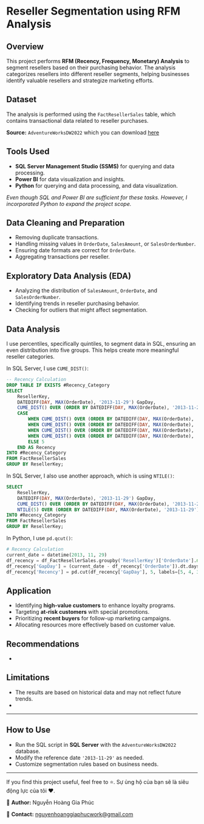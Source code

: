 # Reseller Segmentation using RFM Analysis

## Overview

This project performs **RFM (Recency, Frequency, Monetary) Analysis** to segment resellers based on their purchasing behavior. The analysis categorizes resellers into different reseller segments, helping businesses identify valuable resellers and strategize marketing efforts.

## Dataset

The analysis is performed using the `FactResellerSales` table, which contains transactional data related to reseller purchases.

**Source:** `AdventureWorksDW2022` which you can download [here](https://learn.microsoft.com/en-us/sql/samples/adventureworks-install-configure?view=sql-server-ver16&tabs=ssms)

## Tools Used

- **SQL Server Management Studio (SSMS)** for querying and data processing.
- **Power BI** for data visualization and insights.
- **Python** for querying and data processing, and data visualization.

*Even though SQL and Power BI are sufficient for these tasks. However, I incorporated Python to expand the project scope.*

## Data Cleaning and Preparation

- Removing duplicate transactions.
- Handling missing values in `OrderDate`, `SalesAmount`, or `SalesOrderNumber`.
- Ensuring date formats are correct for `OrderDate`.
- Aggregating transactions per reseller.

## Exploratory Data Analysis (EDA)

- Analyzing the distribution of `SalesAmount`, `OrderDate`, and `SalesOrderNumber`.
- Identifying trends in reseller purchasing behavior.
- Checking for outliers that might affect segmentation.

## Data Analysis

I use percentiles, specifically quintiles, to segment data in SQL, ensuring an even distribution into five groups. This helps create more meaningful reseller categories.

In SQL Server, I use `CUME_DIST()`:
```sql
-- Recency Calculation
DROP TABLE IF EXISTS #Recency_Category
SELECT
	ResellerKey,
	DATEDIFF(DAY, MAX(OrderDate), '2013-11-29') GapDay,
	CUME_DIST() OVER (ORDER BY DATEDIFF(DAY, MAX(OrderDate), '2013-11-29') DESC) AS Recency_Score,
    CASE 
        WHEN CUME_DIST() OVER (ORDER BY DATEDIFF(DAY, MAX(OrderDate), '2013-11-29') DESC) <= 0.2 THEN 1
        WHEN CUME_DIST() OVER (ORDER BY DATEDIFF(DAY, MAX(OrderDate), '2013-11-29') DESC) <= 0.4 THEN 2
        WHEN CUME_DIST() OVER (ORDER BY DATEDIFF(DAY, MAX(OrderDate), '2013-11-29') DESC) <= 0.6 THEN 3
        WHEN CUME_DIST() OVER (ORDER BY DATEDIFF(DAY, MAX(OrderDate), '2013-11-29') DESC) <= 0.8 THEN 4
        ELSE 5
    END AS Recency
INTO #Recency_Category
FROM FactResellerSales
GROUP BY ResellerKey;
```

In SQL Server, I also use another approach, which is using `NTILE()`:
```sql
SELECT
	ResellerKey,
	DATEDIFF(DAY, MAX(OrderDate), '2013-11-29') GapDay,
	CUME_DIST() OVER (ORDER BY DATEDIFF(DAY, MAX(OrderDate), '2013-11-29') DESC) AS Recency_Score,
    NTILE(5) OVER (ORDER BY DATEDIFF(DAY, MAX(OrderDate), '2013-11-29') DESC) AS Recency
INTO #Recency_Category
FROM FactResellerSales
GROUP BY ResellerKey;
```

In Python, I use `pd.qcut()`:
```python
# Recency Calculation
current_date = datetime(2013, 11, 29)
df_recency = df_FactResellerSales.groupby('ResellerKey')['OrderDate'].max().reset_index()
df_recency['GapDay'] = (current_date - df_recency['OrderDate']).dt.days
df_recency['Recency'] = pd.cut(df_recency['GapDay'], 5, labels=[5, 4, 3, 2, 1], duplicates='drop')
```

## Application

- Identifying **high-value customers** to enhance loyalty programs.
- Targeting **at-risk customers** with special promotions.
- Prioritizing **recent buyers** for follow-up marketing campaigns.
- Allocating resources more effectively based on customer value.

## Recommendations

- 

## Limitations

- The results are based on historical data and may not reflect future trends.
- 

---

## How to Use

- Run the SQL script in **SQL Server** with the `AdventureWorksDW2022` database.
- Modify the reference date `'2013-11-29'` as needed.
- Customize segmentation rules based on business needs.

---

If you find this project useful, feel free to ⭐. Sự ủng hộ của bạn sẽ là siêu động lực của tôi ❤️.

📌 **Author:** Nguyễn Hoàng Gia Phúc

📧 **Contact:** nguyenhoanggiaphucwork@gmail.com

